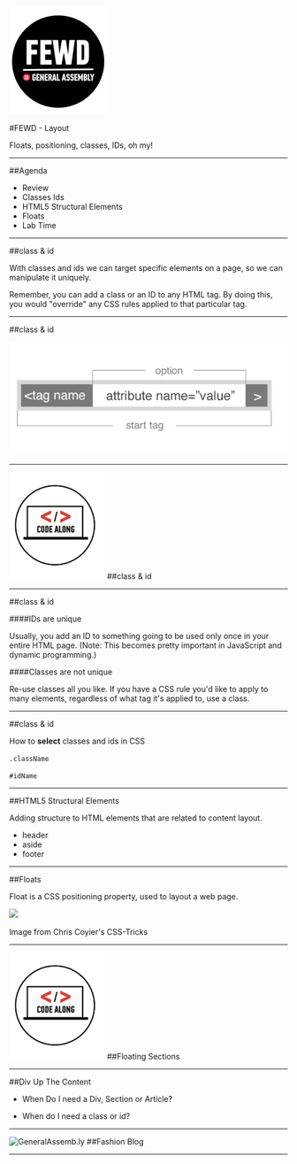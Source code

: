 ![GeneralAssemb.ly](../../img/icons/FEWD_Logo.png)

#FEWD - Layout

Floats, positioning, classes, IDs, oh my!

---


##Agenda

*	Review
*	Classes Ids
*	HTML5 Structural Elements
*	Floats
*	Lab Time

---


##class & id

With classes and ids we can target specific elements on a page, so we can manipulate it uniquely.

Remember, you can add a class or an ID to any HTML tag. By doing this, you would "override" any CSS rules applied to that particular tag.

---

##class & id

![](../../img/unit_1/tags_attributes.png)

---


![GeneralAssemb.ly](../../img/icons/code_along.png)
##class & id

---

##class & id

####IDs are unique

Usually, you add an ID to something going to be used only once in your entire HTML page. (Note: This becomes pretty important in JavaScript and dynamic programming.)

####Classes are not unique

Re-use classes all you like. If you have a CSS rule you'd like to apply to many elements, regardless of what tag it's applied to, use a class.

---

##class & id

How to __select__ classes and ids in CSS

```.className```

```#idName```

---

##HTML5 Structural Elements

Adding structure to HTML elements that are related to content layout.

*	header
*	aside
*	footer

---


##Floats

Float is a CSS positioning property, used to layout a web page. 

![](http://css-tricks.com/wp-content/csstricks-uploads/web-layout.png)

<aside class="notes">
Image from Chris Coyier's CSS-Tricks
</aside>

---

![GeneralAssemb.ly](../../img/icons/code_along.png)
##Floating Sections

---

##Div Up The Content

*	When Do I need a Div, Section or Article?

*	When do I need a class or id?

---


![GeneralAssemb.ly](../../img/icons/exercise_icon_md.png)
##Fashion Blog

---
